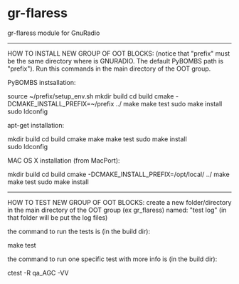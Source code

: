 # gr-flaress
gr-flaress module for GnuRadio


--------------------------------------------------------------------------------------------------------

HOW TO INSTALL NEW GROUP OF OOT BLOCKS:
(notice that "prefix" must be the same directory where is GNURADIO. The default PyBOMBS path is "prefix").
Run this commands in the main directory of the OOT group.

PyBOMBS instsallation:

source ~/prefix/setup_env.sh 
mkdir build 
cd build 
cmake -DCMAKE_INSTALL_PREFIX=~/prefix ../ 
make 
make test 
sudo make install 
sudo ldconfig 


apt-get installation: 

mkdir build 
cd build 
cmake 
make 
make test 
sudo make install  
sudo ldconfig 

MAC OS X installation (from MacPort):

mkdir build 
cd build 
cmake -DCMAKE_INSTALL_PREFIX=/opt/local/ ../ 
make 
make test 
sudo make install 

--------------------------------------------------------------------------------------------------------

HOW TO TEST NEW GROUP OF OOT BLOCKS:
create a new folder/directory in the main directory of the OOT group (ex gr_flaress) named: "test log"
(in that folder will be put the log files)

the command to run the tests is (in the build dir):

make test

the command to run one specific test with more info is (in the build dir):

ctest -R qa_AGC -VV


